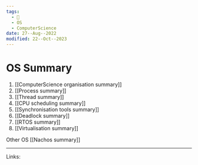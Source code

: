 ```yaml
---
tags:
  - 🌱
  - OS
  - ComputerScience
date: 27--Aug--2022
modified: 22--Oct--2023
---
```


# OS Summary

1. [[ComputerScience organisation summary]] 
2. [[Process summary]]
3. [[Thread summary]]
4. [[CPU scheduling summary]]
5. [[Synchronisation tools summary]]
6. [[Deadlock summary]]
7. [[RTOS summary]]
8. [[Virtualisation summary]]


Other OS
[[Nachos summary]]

---
Links: 